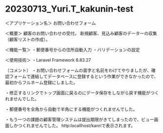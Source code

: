 # 20230713_Yuri.T_kakunin-test
＜アプリケーション名＞
お問い合わせフォーム



＜概要＞
顧客のお問い合わせの受付。
新規顧客、見込み顧客のデーターの収集（顧客リストの作成）。

＜機能一覧＞
・郵便番号からの住所自動入力
・バリデーションの設定

＜使用技術＞
・Laravel Framework 8.83.27




（コメント）
・お問い合わせフォームの苗字と名前をわけてやりましたが、確認フォームで連結してデータベースに登録するという作業ができなかったので、
最初からフルネーム登録にしました。

・修正するリンクでトップ画面に戻るのにデータ保存をしながら戻す機能がつくれませんでした。

・郵便番号を全角から自動で半角にする機能がつくれませんでした。

・もう一つの課題の顧客管理システムは提出期限がきてしまったので、ビュー画面しかつくれませんでした。
http:locallhost/kanriで表示されます。

